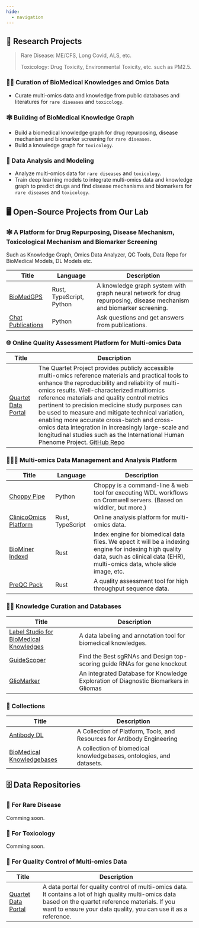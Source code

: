 ```yaml
---
hide:
  - navigation
---
```


## 📝 Research Projects

> Rare Disease: ME/CFS, Long Covid, ALS, etc.
> 
> Toxicology: Drug Toxicity, Environmental Toxicity, etc. such as PM2.5.

### 🧑‍🔬 Curation of BioMedical Knowledges and Omics Data

- Curate multi-omics data and knowledge from public databases and literatures for `rare diseases` and `toxicology`.

### 🕸️ Building of BioMedical Knowledge Graph

- Build a biomedical knowledge graph for drug repurposing, disease mechanism and biomarker screening for `rare diseases`.
- Build a knowledge graph for `toxicology`.

### 🧮 Data Analysis and Modeling

- Analyze multi-omics data for `rare diseases` and `toxicology`.
- Train deep learning models to integrate multi-omics data and knowledge graph to predict drugs and find disease mechanisms and biomarkers for `rare diseases` and `toxicology`.

## 🖥️ Open-Source Projects from Our Lab

### 🕸️ A Platform for Drug Repurposing, Disease Mechanism, Toxicological Mechanism and Biomarker Screening

Such as Knowledge Graph, Omics Data Analyzer, QC Tools, Data Repo for BioMedical Models, DL Models etc.

|Title | Language | Description|
|--|--|--|
| [BioMedGPS](https://github.com/yjcyxky/biomedgps) | Rust, TypeScript, Python | A knowledge graph system with graph neural network for drug repurposing, disease mechanism and biomarker screening.|
| [Chat Publications](https://github.com/yjcyxky/chat-publications) | Python | Ask questions and get answers from publications.|

### 🌐 Online Quality Assessment Platform for Multi-omics Data

|Title | Description |
|--|--|
| [Quartet Data Portal](https://www.chinese-quartet.org/#/dashboard) | The Quartet Project provides publicly accessible multi-omics reference materials and practical tools to enhance the reproducibility and reliability of multi-omics results. Well-characterized multiomics reference materials and quality control metrics pertinent to precision medicine study purposes can be used to measure and mitigate technical variation, enabling more accurate cross-batch and cross-omics data integration in increasingly large-scale and longitudinal studies such as the International Human Phenome Project. [GitHub Repo](https://github.com/chinese-quartet)|

### 👨🏿‍💻 Multi-omics Data Management and Analysis Platform

|Title | Language | Description|
|--|--|--|
| [Choppy Pipe](https://github.com/yjcyxky/choppy-pipe) | Python | Choppy is a command-line & web tool for executing WDL workflows on Cromwell servers. (Based on widdler, but more.) |
| [ClinicoOmics Platform](https://github.com/yjcyxky/clinico-omics) | Rust, TypeScript | Online analysis platform for multi-omics data. |
| [BioMiner Indexd](https://github.com/yjcyxky/biominer-indexd) | Rust | Index engine for biomedical data files. We epect it will be a indexing engine for indexing high quality data, such as clinical data (EHR), multi-omics data, whole slide image, etc. |
| [PreQC Pack](https://github.com/yjcyxky/preqc-pack) | Rust | A quality assessment tool for high throughput sequence data. |

### 🧑‍🔬 Knowledge Curation and Databases

| Title | Description|
|--|--|
| [Label Studio for BioMedical Knowledges](https://prophet-studio.3steps.cn/) | A data labeling and annotation tool for biomedical knowledges. |
| [GuideScoper](https://biosolver.cn/) | Find the Best sgRNAs and Design top-scoring guide RNAs for gene knockout |
| [GlioMarker](http://gliomarker.prophetdb.org/#/home) | An integrated Database for Knowledge Exploration of Diagnostic Biomarkers in Gliomas |

### 📁 Collections

| Title | Description |
|--|--|
| [Antibody DL](https://github.com/yjcyxky/antibody-dl) | A Collection of Platform, Tools, and Resources for Antibody Engineering|
| [BioMedical Knowledgebases](https://github.com/yjcyxky/biomedical-knowledgebases) | A collection of biomedical knowledgebases, ontologies, and datasets. |

## 🗄️ Data Repositories

### 🧬 For Rare Disease

Comming soon.

### 🧪 For Toxicology

Comming soon.

### 🧮 For Quality Control of Multi-omics Data

| Title | Description |
|--|--|
| [Quartet Data Portal](https://www.chinese-quartet.org/#/data/download/quartet-genomics) | A data portal for quality control of multi-omics data. It contains a lot of high quality multi-omics data based on the quartet reference materials. If you want to ensure your data quality, you can use it as a reference. |